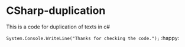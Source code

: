 # CSharp-duplication
This is a code for duplication of texts in c#

`System.Console.WriteLine("Thanks for checking the code.");`
:happy:
